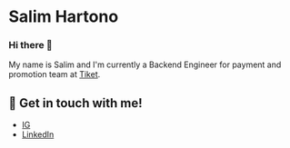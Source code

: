 # Salim Hartono
### Hi there 👋

My name is Salim and I'm currently a Backend Engineer for payment and promotion team at [Tiket](tiket.com).

## 📝 Get in touch with me!
- [IG](https://www.instagram.com/salimhartono_/)
- [LinkedIn](https://www.linkedin.com/in/salimhartono/)

<!--
**salim-hartono/salim-hartono** is a ✨ _special_ ✨ repository because its `README.md` (this file) appears on your GitHub profile.

Here are some ideas to get you started:

- 🔭 I’m currently working on ...
- 🌱 I’m currently learning ...
- 👯 I’m looking to collaborate on ...
- 🤔 I’m looking for help with ...
- 💬 Ask me about ...
- 📫 How to reach me: ...
- 😄 Pronouns: ...
- ⚡ Fun fact: ...
-->
